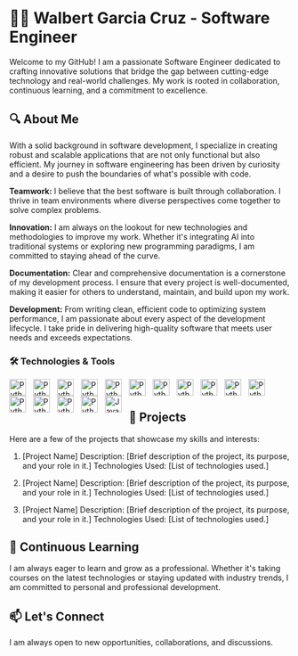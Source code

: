# 👨‍💻 Walbert Garcia Cruz - Software Engineer
Welcome to my GitHub! I am a passionate Software Engineer dedicated to crafting innovative solutions that bridge the gap between cutting-edge technology and real-world challenges. My work is rooted in collaboration, continuous learning, and a commitment to excellence.

## 🔍 About Me
With a solid background in software development, I specialize in creating robust and scalable applications that are not only functional but also efficient. My journey in software engineering has been driven by curiosity and a desire to push the boundaries of what's possible with code.

**Teamwork:** I believe that the best software is built through collaboration. I thrive in team environments where diverse perspectives come together to solve complex problems.

**Innovation:** I am always on the lookout for new technologies and methodologies to improve my work. Whether it's integrating AI into traditional systems or exploring new programming paradigms, I am committed to staying ahead of the curve.

**Documentation:** Clear and comprehensive documentation is a cornerstone of my development process. I ensure that every project is well-documented, making it easier for others to understand, maintain, and build upon my work.

**Development:** From writing clean, efficient code to optimizing system performance, I am passionate about every aspect of the development lifecycle. I take pride in delivering high-quality software that meets user needs and exceeds expectations.

### 🛠️ Technologies & Tools

  
  <img align="left" alt="Python" width="30px" style="padding-right:10px;" src="https://cdn.jsdelivr.net/gh/devicons/devicon@latest/icons/github/github-original-wordmark.svg" />
          
  <img align="left" alt="Python" width="30px" style="padding-right:10px;" src="https://cdn.jsdelivr.net/gh/devicons/devicon@latest/icons/git/git-original.svg" />
          
  <img align="left" alt="Python" width="30px" style="padding-right:10px;" src="https://cdn.jsdelivr.net/gh/devicons/devicon@latest/icons/pytorch/pytorch-original.svg" />
          
  <img align="left" alt="Python" width="30px" style="padding-right:10px;" src="https://cdn.jsdelivr.net/gh/devicons/devicon@latest/icons/php/php-original.svg" />
          
  <img align="left" alt="Python" width="30px" style="padding-right:10px;" src="https://cdn.jsdelivr.net/gh/devicons/devicon@latest/icons/react/react-original.svg" />
          
  <img align="left" alt="Python" width="30px" style="padding-right:10px;" src="https://cdn.jsdelivr.net/gh/devicons/devicon@latest/icons/html5/html5-original.svg" />
          
  <img align="left" alt="Python" width="30px" style="padding-right:10px;" src="https://cdn.jsdelivr.net/gh/devicons/devicon@latest/icons/mysql/mysql-original.svg" />
          
  <img align="left" alt="Python" width="30px" style="padding-right:10px;" src="https://cdn.jsdelivr.net/gh/devicons/devicon@latest/icons/docker/docker-original.svg" />
          
  <img align="left" alt="Python" width="30px" style="padding-right:10px;" src="https://cdn.jsdelivr.net/gh/devicons/devicon@latest/icons/csharp/csharp-original.svg" />
          
  <img align="left" alt="Python" width="30px" style="padding-right:10px;" src="https://cdn.jsdelivr.net/gh/devicons/devicon@latest/icons/postgresql/postgresql-original.svg" />
          
  <img align="left" alt="Python" width="30px" style="padding-right:10px;" src="https://cdn.jsdelivr.net/gh/devicons/devicon@latest/icons/androidstudio/androidstudio-original-wordmark.svg" />
          
  <img align="left" alt="Python" width="30px" style="padding-right:10px;" src="https://cdn.jsdelivr.net/gh/devicons/devicon@latest/icons/kotlin/kotlin-original.svg" />
          
  <img align="left" alt="Python" width="30px" style="padding-right:10px;" src="https://cdn.jsdelivr.net/gh/devicons/devicon@latest/icons/linux/linux-original.svg" />
          
  <img align="left" alt="Python" width="30px" style="padding-right:10px;" src="https://cdn.jsdelivr.net/gh/devicons/devicon@latest/icons/javascript/javascript-original.svg" />
          
  <img align="left" alt="Python" width="30px" style="padding-right:10px;" src="https://cdn.jsdelivr.net/gh/devicons/devicon@latest/icons/python/python-original.svg" />
  
  <img align="left" alt="Java" width="30px" style="padding-right:10px;" src="https://cdn.jsdelivr.net/gh/devicons/devicon@latest/icons/java/java-original.svg" />
  <br />                

#
## 🚀 Projects
Here are a few of the projects that showcase my skills and interests:

1. [Project Name]
Description: [Brief description of the project, its purpose, and your role in it.]
Technologies Used: [List of technologies used.]

2. [Project Name]
Description: [Brief description of the project, its purpose, and your role in it.]
Technologies Used: [List of technologies used.]

3. [Project Name]
Description: [Brief description of the project, its purpose, and your role in it.]
Technologies Used: [List of technologies used.]

## 🌱 Continuous Learning
I am always eager to learn and grow as a professional. Whether it's taking courses on the latest technologies or staying updated with industry trends, I am committed to personal and professional development.

## 📫 Let's Connect
I am always open to new opportunities, collaborations, and discussions. 
